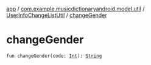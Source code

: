 [app](../../index.md) / [com.example.musicdictionaryandroid.model.util](../index.md) / [UserInfoChangeListUtil](index.md) / [changeGender](./change-gender.md)

# changeGender

`fun changeGender(code: `[`Int`](https://kotlinlang.org/api/latest/jvm/stdlib/kotlin/-int/index.html)`): `[`String`](https://kotlinlang.org/api/latest/jvm/stdlib/kotlin/-string/index.html)